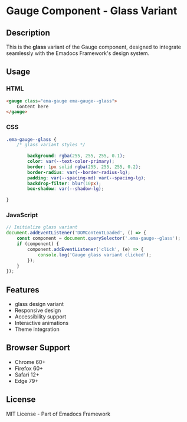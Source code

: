 # Gauge Component - Glass Variant

## Description
This is the **glass** variant of the Gauge component, designed to integrate seamlessly with the Emadocs Framework's design system.

## Usage

### HTML
```html
<gauge class="ema-gauge ema-gauge--glass">
    Content here
</gauge>
```

### CSS
```css
.ema-gauge--glass {
    /* glass variant styles */
    
        background: rgba(255, 255, 255, 0.1);
        color: var(--text-color-primary);
        border: 1px solid rgba(255, 255, 255, 0.2);
        border-radius: var(--border-radius-lg);
        padding: var(--spacing-md) var(--spacing-lg);
        backdrop-filter: blur(10px);
        box-shadow: var(--shadow-lg);
    
}
```

### JavaScript
```javascript
// Initialize glass variant
document.addEventListener('DOMContentLoaded', () => {
    const component = document.querySelector('.ema-gauge--glass');
    if (component) {
        component.addEventListener('click', (e) => {
            console.log('Gauge glass variant clicked');
        });
    }
});
```

## Features
- glass design variant
- Responsive design
- Accessibility support
- Interactive animations
- Theme integration

## Browser Support
- Chrome 60+
- Firefox 60+
- Safari 12+
- Edge 79+

## License
MIT License - Part of Emadocs Framework
